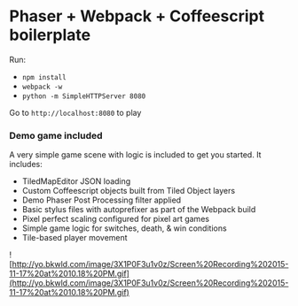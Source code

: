 # Phaser + Webpack + Coffeescript boilerplate

Run:
*  `npm install`
*  `webpack -w`
*  `python -m SimpleHTTPServer 8080`

Go to `http://localhost:8080` to play


### Demo game included
A very simple game scene with logic is included to get you started. It includes:

* TiledMapEditor JSON loading
* Custom Coffeescript objects built from Tiled Object layers
* Demo Phaser Post Processing filter applied
* Basic stylus files with autoprefixer as part of the Webpack build
* Pixel perfect scaling configured for pixel art games 
* Simple game logic for switches, death, & win conditions
* Tile-based player movement

![http://yo.bkwld.com/image/3X1P0F3u1v0z/Screen%20Recording%202015-11-17%20at%2010.18%20PM.gif](http://yo.bkwld.com/image/3X1P0F3u1v0z/Screen%20Recording%202015-11-17%20at%2010.18%20PM.gif)
